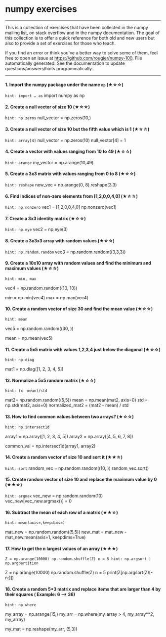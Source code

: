 # numpy exercises

***
This is a collection of exercises that have been collected in the numpy mailing list, on stack overflow
and in the numpy documentation. The goal of this collection is to offer a quick reference for both old
and new users but also to provide a set of exercises for those who teach.


If you find an error or think you've a better way to solve some of them, feel
free to open an issue at <https://github.com/rougier/numpy-100>.
File automatically generated. See the documentation to update questions/answers/hints programmatically.
***

#### 1. Import the numpy package under the name `np` (★☆☆)
`hint: import … as`
import numpy as np

#### 2. Create a null vector of size 10 (★☆☆)
`hint: np.zeros`
null_vector = np.zeros(10,)

#### 3. Create a null vector of size 10 but the fifth value which is 1 (★☆☆)
`hint: array[4]`
null_vector = np.zeros(10)
null_vector[4] = 1

#### 4. Create a vector with values ranging from 10 to 49 (★☆☆)
`hint: arange`
my_vector = np.arange(10,49)

#### 5. Create a 3x3 matrix with values ranging from 0 to 8 (★☆☆)
`hint: reshape`
new_vec = np.arange(0, 8).reshape(3,3)

#### 6. Find indices of non-zero elements from [1,2,0,0,4,0] (★☆☆)
`hint: np.nonzero`
vec1 = [1,2,0,0,4,0] 
np.nonzero(vec1)

#### 7. Create a 3x3 identity matrix (★☆☆)
`hint: np.eye`
vec2 = np.eye(3)

#### 8. Create a 3x3x3 array with random values (★☆☆)
`hint: np.random.random`
vec3 = np.random.random((3,3,3))

#### 9. Create a 10x10 array with random values and find the minimum and maximum values (★☆☆)
`hint: min, max`

vec4 = np.random.random((10, 10))

min = np.min(vec4)
max = np.max(vec4)

#### 10. Create a random vector of size 30 and find the mean value (★☆☆)
`hint: mean`

vec5 = np.random.random((30, ))

mean = np.mean(vec5)


#### 11. Create a 5x5 matrix with values 1,2,3,4 just below the diagonal (★☆☆)
`hint: np.diag`

mat1 = np.diag([1, 2, 3, 4, 5])

#### 12. Normalize a 5x5 random matrix (★☆☆)
`hint: (x -mean)/std`

mat2= np.random.random((5,5))
mean = np.mean(mat2, axis=0)
std = np.std(mat2, axis=0)
normalized_mat2 = (mat2 - mean) / std

#### 13. How to find common values between two arrays? (★☆☆)
`hint: np.intersect1d`

array1 = np.array([1, 2, 3, 4, 5])
array2 = np.array([4, 5, 6, 7, 8])

common_val = np.intersect1d(array1, array2)

#### 14. Create a random vector of size 10 and sort it (★★☆)
`hint: sort`
random_vec = np.random.random((10, ))
random_vec.sort()

#### 15. Create random vector of size 10 and replace the maximum value by 0 (★★☆)
`hint: argmax`
vec_new = np.random.random(10)
vec_new[vec_new.argmax()] = 0

#### 16. Subtract the mean of each row of a matrix (★★☆)
`hint: mean(axis=,keepdims=)`

mat_new = np.random.random((5,5))
new_mat = mat_new - mat_new.mean(axis=1, keepdims=True)


#### 17. How to get the n largest values of an array (★★★)
`Z = np.arange(10000)
np.random.shuffle(Z)
n = 5
hint: np.argsort | np.argpartition`

Z = np.arange(10000)
np.random.shuffle(Z)
n = 5
print(Z[np.argsort(Z)[-n:]])

#### 18. Create a random 5*3 matrix and replace items that are larger than 4 by their squares ( Example:  6 --> 36) 
`hint: np.where`

my_array = np.arange(15,)
my_arr = np.where(my_array > 4, my_array**2, my_array)

my_mat = np.reshape(my_arr, (5,3))
